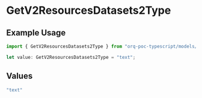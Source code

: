 # GetV2ResourcesDatasets2Type

## Example Usage

```typescript
import { GetV2ResourcesDatasets2Type } from "orq-poc-typescript/models/operations";

let value: GetV2ResourcesDatasets2Type = "text";
```

## Values

```typescript
"text"
```